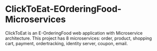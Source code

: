 # ClickToEat-EOrderingFood-Microservices
 ClickToEat is an E-OrderingFood web application with Microservice architecture.
This project has 8 microservices: order, product, shopping cart, payment, ordertracking, identity server, coupon, email.
